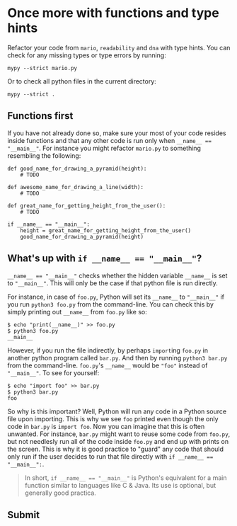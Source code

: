 # Once more with functions and type hints

Refactor your code from `mario`, `readability` and `dna` with type hints. You can check for any missing types or type errors by running:

    mypy --strict mario.py

Or to check all python files in the current directory:

    mypy --strict .


## Functions first

If you have not already done so, make sure your most of your code resides inside functions and that any other code is run only when `__name__ == "__main__"`. For instance you might refactor `mario.py` to something resembling the following:

    def good_name_for_drawing_a_pyramid(height):
        # TODO

    def awesome_name_for_drawing_a_line(width):
        # TODO

    def great_name_for_getting_height_from_the_user():
        # TODO

    if __name__ == "__main__":
        height = great_name_for_getting_height_from_the_user()
        good_name_for_drawing_a_pyramid(height)


## What's up with `if __name__ == "__main__"`?

`__name__ == "__main__"` checks whether the hidden variable `__name__` is set to `"__main__"`. This will only be the case if that python file is run directly. 

For instance, in case of `foo.py`, Python will set its `__name__` to `"__main__"` if you run `python3 foo.py` from the command-line. You can check this by simply printing out `__name__` from `foo.py` like so:

    $ echo "print(__name__)" >> foo.py
    $ python3 foo.py
    __main__

However, if you run the file indirectly, by perhaps `import`ing `foo.py` in another python program called `bar.py`. And then by running `python3 bar.py` from the command-line. `foo.py`'s `__name__` would be `"foo"` instead of `"__main__"`. To see for yourself:

    $ echo "import foo" >> bar.py
    $ python3 bar.py
    foo

So why is this important? Well, Python will run any code in a Python source file upon importing. This is why we see `foo` printed even though the only code in `bar.py` is `import foo`. Now you can imagine that this is often unwanted. For instance, `bar.py` might want to reuse some code from `foo.py`, but not needlesly run all of the code inside `foo.py` and end up with prints on the screen. This is why it is good practice to "guard" any code that should only run if the user decides to run that file directly with `if __name__ == "__main__":`.  


> In short, `if __name__ == "__main__"` is Python's equivalent for a main function similar to languages like C & Java. Its use is optional, but generally good practica.


## Submit
